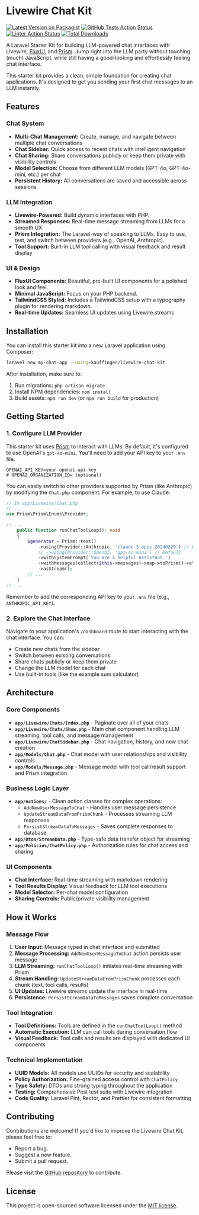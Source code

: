 # Livewire Chat Kit

[![Latest Version on Packagist](https://img.shields.io/packagist/v/kauffinger/livewire-chat-kit.svg?style=flat-square)](https://packagist.org/packages/kauffinger/livewire-chat-kit)
[![GitHub Tests Action Status](https://img.shields.io/github/actions/workflow/status/kauffinger/livewire-chat/tests.yml?branch=main&label=tests&style=flat-square)](https://github.com/kauffinger/livewire-chat/actions?query=workflow%3Atests+branch%3Amain)
[![Linter Action Status](https://img.shields.io/github/actions/workflow/status/kauffinger/livewire-chat/lint.yml?branch=main&label=linter&style=flat-square)](https://github.com/kauffinger/livewire-chat/actions?query=workflow%3Alint+branch%3Amain)
[![Total Downloads](https://img.shields.io/packagist/dt/kauffinger/livewire-chat-kit.svg?style=flat-square)](https://packagist.org/packages/kauffinger/livewire-chat-kit)

A Laravel Starter Kit for building LLM-powered chat interfaces with Livewire, [FluxUI](https://fluxui.com), and [Prism](https://github.com/prism-php/prism). Jump right into the LLM party without touching (much) JavaScript, while still having a good-looking and effortlessly feeling chat interface.

This starter kit provides a clean, simple foundation for creating chat applications. It's designed to get you sending your first chat messages to an LLM instantly.

## Features

### Chat System

- **Multi-Chat Management:** Create, manage, and navigate between multiple chat conversations
- **Chat Sidebar:** Quick access to recent chats with intelligent navigation
- **Chat Sharing:** Share conversations publicly or keep them private with visibility controls
- **Model Selection:** Choose from different LLM models (GPT-4o, GPT-4o-mini, etc.) per chat
- **Persistent History:** All conversations are saved and accessible across sessions

### LLM Integration

- **Livewire-Powered:** Build dynamic interfaces with PHP.
- **Streamed Responses:** Real-time message streaming from LLMs for a smooth UX.
- **Prism Integration:** The Laravel-way of speaking to LLMs. Easy to use, test, and switch between providers (e.g., OpenAI, Anthropic).
- **Tool Support:** Built-in LLM tool calling with visual feedback and result display

### UI & Design

- **FluxUI Components:** Beautiful, pre-built UI components for a polished look and feel.
- **Minimal JavaScript:** Focus on your PHP backend.
- **TailwindCSS Styled:** Includes a TailwindCSS setup with a typography plugin for rendering markdown.
- **Real-time Updates:** Seamless UI updates using Livewire streams

## Installation

You can install this starter kit into a new Laravel application using Composer:

```bash
laravel new my-chat-app --using=kauffinger/livewire-chat-kit
```

After installation, make sure to:

1.  Run migrations: `php artisan migrate`
2.  Install NPM dependencies: `npm install`
3.  Build assets: `npm run dev` (or `npm run build` for production)

## Getting Started

### 1. Configure LLM Provider

This starter kit uses [Prism](https://github.com/prismphp/prism) to interact with LLMs. By default, it's configured to use OpenAI's `gpt-4o-mini`. You'll need to add your API key to your `.env` file.

```env
OPENAI_API_KEY=your-openai-api-key
# OPENAI_ORGANIZATION_ID= (optional)
```

You can easily switch to other providers supported by Prism (like Anthropic) by modifying the `Chat.php` component. For example, to use Claude:

```php
// In app/Livewire/Chat.php
// ...
use Prism\Prism\Enums\Provider;

// ...
    public function runChatToolLoop(): void
    {
        $generator = Prism::text()
            ->using(Provider::Anthropic, 'claude-3-opus-20240229') // Example for Claude
            // ->using(Provider::OpenAI, 'gpt-4o-mini') // Default
            ->withSystemPrompt('You are a helpful assistant.')
            ->withMessages(collect($this->messages)->map->toPrism()->all())
            ->asStream();
        // ...
    }
// ...
```

Remember to add the corresponding API key to your `.env` file (e.g., `ANTHROPIC_API_KEY`).

### 2. Explore the Chat Interface

Navigate to your application's `/dashboard` route to start interacting with the chat interface. You can:

- Create new chats from the sidebar
- Switch between existing conversations
- Share chats publicly or keep them private
- Change the LLM model for each chat
- Use built-in tools (like the example sum calculator)

## Architecture

### Core Components

- **`app/Livewire/Chats/Index.php`** - Paginate over all of your chats
- **`app/Livewire/Chats/Show.php`** - Main chat component handling LLM streaming, tool calls, and message management
- **`app/Livewire/ChatSidebar.php`** - Chat navigation, history, and new chat creation
- **`app/Models/Chat.php`** - Chat model with user relationships and visibility controls
- **`app/Models/Message.php`** - Message model with tool call/result support and Prism integration

### Business Logic Layer

- **`app/Actions/`** - Clean action classes for complex operations:
  - `AddNewUserMessageToChat` - Handles user message persistence
  - `UpdateStreamDataFromPrismChunk` - Processes streaming LLM responses
  - `PersistStreamDataToMessages` - Saves complete responses to database
- **`app/Dtos/StreamData.php`** - Type-safe data transfer object for streaming
- **`app/Policies/ChatPolicy.php`** - Authorization rules for chat access and sharing

### UI Components

- **Chat Interface:** Real-time streaming with markdown rendering
- **Tool Results Display:** Visual feedback for LLM tool executions
- **Model Selector:** Per-chat model configuration
- **Sharing Controls:** Public/private visibility management

## How it Works

### Message Flow

1. **User Input:** Message typed in chat interface and submitted
2. **Message Processing:** `AddNewUserMessageToChat` action persists user message
3. **LLM Streaming:** `runChatToolLoop()` initiates real-time streaming with Prism
4. **Stream Handling:** `UpdateStreamDataFromPrismChunk` processes each chunk (text, tool calls, results)
5. **UI Updates:** Livewire streams update the interface in real-time
6. **Persistence:** `PersistStreamDataToMessages` saves complete conversation

### Tool Integration

- **Tool Definitions:** Tools are defined in the `runChatToolLoop()` method
- **Automatic Execution:** LLM can call tools during conversation flow
- **Visual Feedback:** Tool calls and results are displayed with dedicated UI components

### Technical Implementation

- **UUID Models:** All models use UUIDs for security and scalability
- **Policy Authorization:** Fine-grained access control with `ChatPolicy`
- **Type Safety:** DTOs and strong typing throughout the application
- **Testing:** Comprehensive Pest test suite with Livewire integration
- **Code Quality:** Laravel Pint, Rector, and Prettier for consistent formatting

## Contributing

Contributions are welcome! If you'd like to improve the Livewire Chat Kit, please feel free to:

- Report a bug.
- Suggest a new feature.
- Submit a pull request.

Please visit the [GitHub repository](https://github.com/kauffinger/livewire-chat-kit) to contribute.

## License

This project is open-sourced software licensed under the [MIT license](LICENSE.md).
